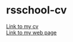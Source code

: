 # rsschool-cv
[Link to my cv](https://SaXaPhonist.github.io/rsschool-cv/cv)  
[Link to my web page](https://SaXaPhonist.github.io/rsschool-cv/)
